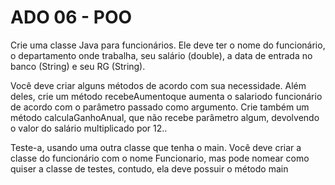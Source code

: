 # ADO 06 - POO

Crie uma classe Java para funcionários. Ele deve ter o nome do funcionário, o departamento onde trabalha, seu salário (double), a data de entrada no banco (String) e seu RG (String).

Você deve criar alguns métodos de acordo com sua necessidade. Além deles, crie um método recebeAumentoque aumenta o salariodo funcionário de acordo com o parâmetro passado como argumento. Crie também um método calculaGanhoAnual, que não recebe parâmetro algum, devolvendo o valor do salário multiplicado por 12..

Teste-a, usando uma outra classe que tenha o main. Você deve criar a classe do funcionário com o nome Funcionario, mas pode nomear como quiser a classe de testes, contudo, ela deve possuir o método main
